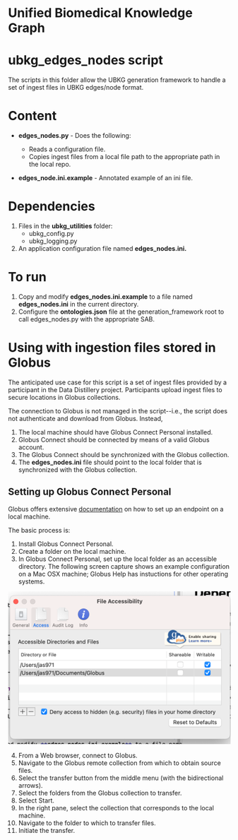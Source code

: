 # Unified Biomedical Knowledge Graph

# ubkg_edges_nodes script

The scripts in this folder allow the UBKG generation framework to handle a set of ingest files in UBKG edges/node format.

# Content
- **edges_nodes.py** - Does the following:
   - Reads a configuration file.
   - Copies ingest files from a local file path to the appropriate path in the local repo.
  
- **edges_node.ini.example** - Annotated example of an ini file.

# Dependencies
1. Files in the **ubkg_utilities** folder:
   - ubkg_config.py
   - ubkg_logging.py
2. An application configuration file named **edges_nodes.ini.**

# To run
1. Copy and modify **edges_nodes.ini.example** to a file named **edges_nodes.ini** in the current directory.
2. Configure the **ontologies.json** file at the generation_framework root to call edges_nodes.py with the appropriate SAB.

# Using with ingestion files stored in Globus
The anticipated use case for this script is a set of ingest files provided by a participant in the Data Distillery project.
Participants upload ingest files to secure locations in Globus collections.

The connection to Globus is not managed in the script--i.e., the script does not authenticate and download from Globus.
Instead, 
1. The local machine should have Globus Connect Personal installed.
2. Globus Connect should be connected by means of a valid Globus account.
3. The Globus Connect should be synchronized with the Globus collection. 
4. The **edges_nodes.ini** file should point to the local folder that is synchronized with the Globus collection.

## Setting up Globus Connect Personal

Globus offers extensive [documentation](https://docs.globus.org/faq/globus-connect-endpoints/?_gl=1*1y2ra39*_ga*NDkyMzg1OC4xNjgyMDEzNDg4*_ga_7ZB89HGG0P*MTY4MjAxMzQ4Ny4xLjEuMTY4MjAxMzUwNS4wLjAuMA..#how_can_i_create_an_endpoint) on how to set up an endpoint on a local machine.

The basic process is:
1. Install Globus Connect Personal.
2. Create a folder on the local machine.
3. In Globus Connect Personal, set up the local folder as an accessible directory. The following screen capture shows an example configuration on a Mac OSX machine; Globus Help has instuctions for other operating systems.

![img.png](img.png)

4. From a Web browser, connect to Globus.
5. Navigate to the Globus remote collection from which to obtain source files.
6. Select the transfer button from the middle menu (with the bidirectional arrows).
7. Select the folders from the Globus collection to transfer.
8. Select Start.
9. In the right pane, select the collection that corresponds to the local machine.
10. Navigate to the folder to which to transfer files.
11. Initiate the transfer.